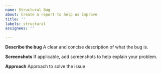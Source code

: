 ```yaml
---
name: Structural Bug
about: Create a report to help us improve
title: ''
labels: structural
assignees: ''

---
```


**Describe the bug**
A clear and concise description of what the bug is.

**Screenshots**
If applicable, add screenshots to help explain your problem.

**Approach**
Approach to solve the issue

